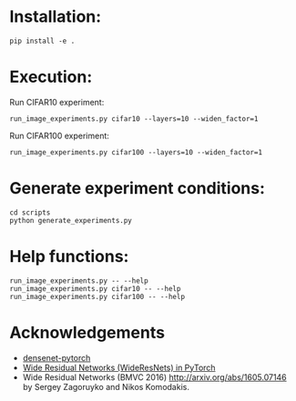 # Installation:
```
pip install -e .
```

# Execution:
Run CIFAR10 experiment:
```
run_image_experiments.py cifar10 --layers=10 --widen_factor=1
```

Run CIFAR100 experiment:
```
run_image_experiments.py cifar100 --layers=10 --widen_factor=1
```
# Generate experiment conditions:
```
cd scripts
python generate_experiments.py
```

# Help functions:
```
run_image_experiments.py -- --help
run_image_experiments.py cifar10 -- --help
run_image_experiments.py cifar100 -- --help
```

# Acknowledgements
- [densenet-pytorch](https://github.com/andreasveit/densenet-pytorch)
- [Wide Residual Networks (WideResNets) in PyTorch](https://github.com/xternalz/WideResNet-pytorch)
- Wide Residual Networks (BMVC 2016) http://arxiv.org/abs/1605.07146 by Sergey Zagoruyko and Nikos Komodakis.
